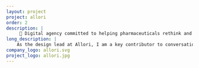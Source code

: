 ```yaml
---
layout: project
project: allori
order: 2
description: |
     💪 Digital agency committed to helping pharmaceuticals rethink and reinvent healthcare
long_description: |
    As the design lead at Allori, I am a key contributor to conversations about creative workflow and concepts. An integral part of my role is designing and developing UI concepts for websites, digital campaigns, tablet/mobile applications, as well as healthcare professional focused iPad detailing.
company_logo: allori.svg
project_logo: allori.jpg
---
```

